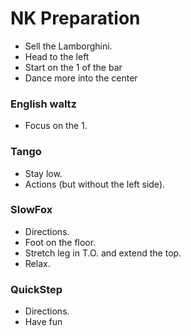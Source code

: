 # NK Preparation

- Sell the Lamborghini.
- Head to the left
- Start on the 1 of the bar
- Dance more into the center

### English waltz
- Focus on the 1.

### Tango
- Stay low.
- Actions (but without the left side).

### SlowFox
- Directions.
- Foot on the floor.
- Stretch leg in T.O. and extend the top.
- Relax.

### QuickStep
- Directions.
- Have fun